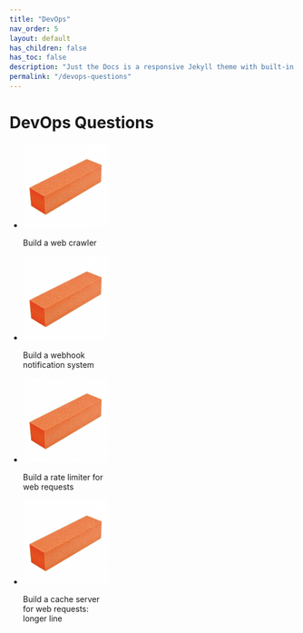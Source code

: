 ```yaml
---
title: "DevOps"
nav_order: 5
layout: default
has_children: false
has_toc: false
description: "Just the Docs is a responsive Jekyll theme with built-in search that is easily customizable and hosted on GitHub Pages."
permalink: "/devops-questions"
---
```



# DevOps Questions

<ul class="list-style-none">
    <li class="d-inline-block v-align-top mr-4" style="width: 150px;">
        <img src="/devops/q1/cover.png" />
        <p>Build a web crawler</p>
    </li>
    <li class="d-inline-block v-align-top mr-4" style="width: 150px;">
        <img src="/devops/q2/cover.png" />
        <p>Build a webhook notification system</p>
    </li>
    <li class="d-inline-block v-align-top mr-4" style="width: 150px;">
        <img src="/devops/q3/cover.png" />
        <p>Build a rate limiter for web requests</p>
    </li>
    <li class="d-inline-block v-align-top mr-4" style="width: 150px;">
        <img src="/devops/q4/cover.png" />
        <p>Build a cache server for web requests: longer line</p>
    </li>
</ul>





